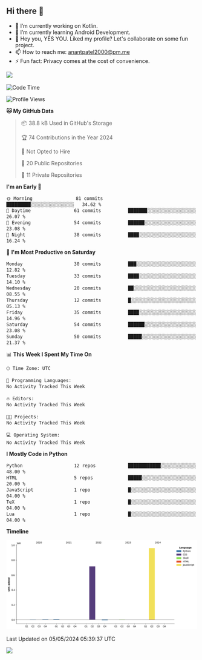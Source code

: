 ## Hi there 👋

<!--
**anantdark/anantdark** is a ✨ _special_ ✨ repository because its `README.md` (this file) appears on your GitHub profile.
-->


- 🔭 I’m currently working on Kotlin.
- 🌱 I’m currently learning Android Development.
- 👯 Hey you, YES YOU. Liked my profile? Let's collaborate on some fun project.
- 📫 How to reach me: anantpatel2000@pm.me
- ⚡ Fun fact: Privacy comes at the cost of convenience.

![](https://github-readme-stats.vercel.app/api/wakatime?username=mangoman&api_domain=wakapi.dev&bg_color=1e1e2e&title_color=94e2d5&icon_color=cba6f7&text_color=cdd6f4&custom_title=My%20Weekly%20Coding%20Stats&layout=compact)

<!--START_SECTION:waka-->
![Code Time](http://img.shields.io/badge/Code%20Time-0%20secs-blue)

![Profile Views](http://img.shields.io/badge/Profile%20Views-0-blue)

**🐱 My GitHub Data** 

> 📦 38.8 kB Used in GitHub's Storage 
 > 
> 🏆 74 Contributions in the Year 2024
 > 
> 🚫 Not Opted to Hire
 > 
> 📜 20 Public Repositories 
 > 
> 🔑 11 Private Repositories 
 > 
**I'm an Early 🐤** 

```text
🌞 Morning                81 commits          █████████░░░░░░░░░░░░░░░░   34.62 % 
🌆 Daytime                61 commits          ███████░░░░░░░░░░░░░░░░░░   26.07 % 
🌃 Evening                54 commits          ██████░░░░░░░░░░░░░░░░░░░   23.08 % 
🌙 Night                  38 commits          ████░░░░░░░░░░░░░░░░░░░░░   16.24 % 
```
📅 **I'm Most Productive on Saturday** 

```text
Monday                   30 commits          ███░░░░░░░░░░░░░░░░░░░░░░   12.82 % 
Tuesday                  33 commits          ████░░░░░░░░░░░░░░░░░░░░░   14.10 % 
Wednesday                20 commits          ██░░░░░░░░░░░░░░░░░░░░░░░   08.55 % 
Thursday                 12 commits          █░░░░░░░░░░░░░░░░░░░░░░░░   05.13 % 
Friday                   35 commits          ████░░░░░░░░░░░░░░░░░░░░░   14.96 % 
Saturday                 54 commits          ██████░░░░░░░░░░░░░░░░░░░   23.08 % 
Sunday                   50 commits          █████░░░░░░░░░░░░░░░░░░░░   21.37 % 
```


📊 **This Week I Spent My Time On** 

```text
🕑︎ Time Zone: UTC

💬 Programming Languages: 
No Activity Tracked This Week

🔥 Editors: 
No Activity Tracked This Week

🐱‍💻 Projects: 
No Activity Tracked This Week

💻 Operating System: 
No Activity Tracked This Week
```

**I Mostly Code in Python** 

```text
Python                   12 repos            ████████████░░░░░░░░░░░░░   48.00 % 
HTML                     5 repos             █████░░░░░░░░░░░░░░░░░░░░   20.00 % 
JavaScript               1 repo              █░░░░░░░░░░░░░░░░░░░░░░░░   04.00 % 
TeX                      1 repo              █░░░░░░░░░░░░░░░░░░░░░░░░   04.00 % 
Lua                      1 repo              █░░░░░░░░░░░░░░░░░░░░░░░░   04.00 % 
```



**Timeline**

![Lines of Code chart](https://raw.githubusercontent.com/anantdark/anantdark/main/assets/bar_graph.png)


 Last Updated on 05/05/2024 05:39:37 UTC
<!--END_SECTION:waka-->

![](https://komarev.com/ghpvc/?username=anantdark&style=flat-square)                    
